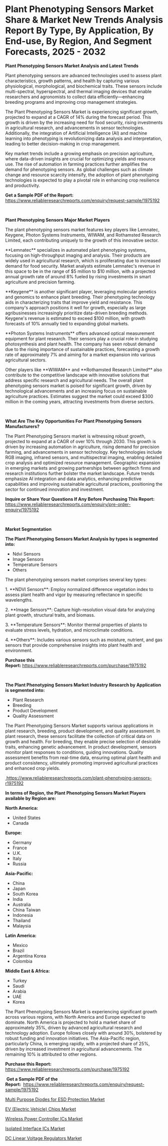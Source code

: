 <p><h1>Plant Phenotyping Sensors Market Share & Market New Trends Analysis Report By Type, By Application, By End-use, By Region, And Segment Forecasts, 2025 - 2032</h1></p><p><strong>Plant Phenotyping Sensors Market Analysis and Latest Trends</strong></p>
<p><p>Plant phenotyping sensors are advanced technologies used to assess plant characteristics, growth patterns, and health by capturing various physiological, morphological, and biochemical traits. These sensors include multi-spectral, hyperspectral, and thermal imaging devices that enable researchers and agronomists to collect data efficiently—enhancing breeding programs and improving crop management strategies.</p><p>The Plant Phenotyping Sensors Market is experiencing significant growth, projected to expand at a CAGR of 14% during the forecast period. This growth is driven by the increasing need for food security, rising investments in agricultural research, and advancements in sensor technologies. Additionally, the integration of Artificial Intelligence (AI) and machine learning into phenotyping is revolutionizing data analysis and interpretation, leading to better decision-making in crop management.</p><p>Key market trends include a growing emphasis on precision agriculture, where data-driven insights are crucial for optimizing yields and resource use. The rise of automation in farming practices further amplifies the demand for phenotyping sensors. As global challenges such as climate change and resource scarcity intensify, the adoption of plant phenotyping technologies is expected to play a pivotal role in enhancing crop resilience and productivity.</p></p>
<p><strong>Get a Sample PDF of the Report:&nbsp;</strong> <a href="https://www.reliableresearchreports.com/enquiry/request-sample/1975192?utm_campaign=41&utm_medium=2&utm_source=Github&utm_content=ia&utm_term=07042025&utm_id=plant-phenotyping-sensors">https://www.reliableresearchreports.com/enquiry/request-sample/1975192</a></p>
<p>&nbsp;</p>
<p><strong>Plant Phenotyping Sensors Major Market Players</strong></p>
<p><p>The plant phenotyping sensors market features key players like Lemnatec, Keygene, Photon Systems Instruments, WIWAM, and Rothamsted Research Limited, each contributing uniquely to the growth of this innovative sector.</p><p>**Lemnatec** specializes in automated plant phenotyping systems, focusing on high-throughput imaging and analysis. Their products are widely used in agricultural research, which is proliferating due to increased demand for food security. Market analysts estimate Lemnatec's revenue in this space to be in the range of $5 million to $10 million, with a projected annual growth rate of around 8% fueled by rising investments in smart agriculture and precision farming.</p><p>**Keygene** is another significant player, leveraging molecular genetics and genomics to enhance plant breeding. Their phenotyping technology aids in characterizing traits that improve yield and resistance. This company's approach positions it well for growth, especially as large agribusinesses increasingly prioritize data-driven breeding methods. Keygene's revenue is estimated to exceed $100 million, with growth forecasts of 10% annually tied to expanding global markets.</p><p>**Photon Systems Instruments** offers advanced optical measurement equipment for plant research. Their sensors play a crucial role in studying photosynthesis and plant health. The company has seen robust demand due to the rising importance of sustainable practices, forecasting a growth rate of approximately 7% and aiming for a market expansion into various agricultural sectors.</p><p>Other players like **WIWAM** and **Rothamsted Research Limited** also contribute to the competitive landscape with innovative solutions that address specific research and agricultural needs. The overall plant phenotyping sensors market is poised for significant growth, driven by technological advancements and an increasing focus on sustainable agriculture practices. Estimates suggest the market could exceed $300 million in the coming years, attracting investments from diverse sectors.</p></p>
<p>&nbsp;</p>
<p><strong>What Are The Key Opportunities For Plant Phenotyping Sensors Manufacturers?</strong></p>
<p><p>The Plant Phenotyping Sensors market is witnessing robust growth, projected to expand at a CAGR of over 10% through 2030. This growth is driven by increasing automation in agriculture, rising demand for precision farming, and advancements in sensor technology. Key technologies include RGB imaging, infrared sensors, and multispectral imaging, enabling detailed crop analysis and optimized resource management. Geographic expansion in emerging markets and growing partnerships between agritech firms and research institutions further bolster the market landscape. Future trends emphasize AI integration and data analytics, enhancing predictive capabilities and improving sustainable agricultural practices, positioning the sector for continued innovation and investment.</p></p>
<p><strong>Inquire or Share Your Questions If Any Before Purchasing This Report:</strong> <a href="https://www.reliableresearchreports.com/enquiry/pre-order-enquiry/1975192?utm_campaign=41&utm_medium=2&utm_source=Github&utm_content=ia&utm_term=07042025&utm_id=plant-phenotyping-sensors">https://www.reliableresearchreports.com/enquiry/pre-order-enquiry/1975192</a></p>
<p>&nbsp;</p>
<p><strong>Market Segmentation</strong></p>
<p><strong>The Plant Phenotyping Sensors Market Analysis by types is segmented into:</strong></p>
<p><ul><li>Ndvi Sensors</li><li>Image Sensors</li><li>Temperature Sensors</li><li>Others</li></ul></p>
<p><p>The plant phenotyping sensors market comprises several key types: </p><p>1. **NDVI Sensors**: Employ normalized difference vegetation index to assess plant health and vigor by measuring reflectance in specific wavelengths. </p><p>2. **Image Sensors**: Capture high-resolution visual data for analyzing plant growth, structural traits, and biomass. </p><p>3. **Temperature Sensors**: Monitor thermal properties of plants to evaluate stress levels, hydration, and microclimate conditions. </p><p>4. **Others**: Includes various sensors such as moisture, nutrient, and gas sensors that provide comprehensive insights into plant health and environment.</p></p>
<p><strong>Purchase this Report:&nbsp;</strong><a href="https://www.reliableresearchreports.com/purchase/1975192?utm_campaign=41&utm_medium=2&utm_source=Github&utm_content=ia&utm_term=07042025&utm_id=plant-phenotyping-sensors">https://www.reliableresearchreports.com/purchase/1975192</a></p>
<p>&nbsp;</p>
<p><strong>The Plant Phenotyping Sensors Market Industry Research by Application is segmented into:</strong></p>
<p><ul><li>Plant Research</li><li>Breeding</li><li>Product Development</li><li>Quality Assessment</li></ul></p>
<p><p>The Plant Phenotyping Sensors Market supports various applications in plant research, breeding, product development, and quality assessment. In plant research, these sensors facilitate the collection of critical data on growth and health. For breeding, they enable precise selection of desirable traits, enhancing genetic advancement. In product development, sensors monitor plant responses to conditions, guiding innovations. Quality assessment benefits from real-time data, ensuring optimal plant health and product consistency, ultimately promoting improved agricultural practices and enhanced crop yields.</p></p>
<p><a href="https://www.reliableresearchreports.com/plant-phenotyping-sensors-r1975192?utm_campaign=41&utm_medium=2&utm_source=Github&utm_content=ia&utm_term=07042025&utm_id=plant-phenotyping-sensors">&nbsp;https://www.reliableresearchreports.com/plant-phenotyping-sensors-r1975192</a></p>
<p><strong>In terms of Region, the Plant Phenotyping Sensors Market Players available by Region are:</strong></p>
<p>
    <p> <strong> North America: </strong>
        <ul>
            <li>United States</li>
            <li>Canada</li>
        </ul>
        </p> 
    <p> <strong> Europe: </strong>
        <ul>
            <li>Germany</li>
            <li>France</li>
            <li>U.K.</li>
            <li>Italy</li>
            <li>Russia</li>
        </ul>
        </p> 
    <p> <strong> Asia-Pacific: </strong>
        <ul>
            <li>China</li>
            <li>Japan</li>
            <li>South Korea</li>
            <li>India</li>
            <li>Australia</li>
            <li>China Taiwan</li>
            <li>Indonesia</li>
            <li>Thailand</li>
            <li>Malaysia</li>
        </ul>
        </p> 
    <p> <strong> Latin America: </strong>
        <ul>
            <li>Mexico</li>
            <li>Brazil</li>
            <li>Argentina Korea</li>
            <li>Colombia</li>
        </ul>
        </p> 
    <p> <strong> Middle East & Africa: </strong>
        <ul>
            <li>Turkey</li>
            <li>Saudi</li>
            <li>Arabia</li>
            <li>UAE</li>
            <li>Korea</li>
        </ul>
    </p>
    </p>
<p><p>The Plant Phenotyping Sensors Market is experiencing significant growth across various regions, with North America and Europe expected to dominate. North America is projected to hold a market share of approximately 35%, driven by advanced agricultural research and technology adoption. Europe follows closely with around 30%, bolstered by robust funding and innovation initiatives. The Asia-Pacific region, particularly China, is emerging rapidly, with a projected share of 25%, driven by increased investment in agricultural advancements. The remaining 10% is attributed to other regions.</p></p>
<p><strong>Purchase this Report: </strong><a href="https://www.reliableresearchreports.com/purchase/1975192?utm_campaign=41&utm_medium=2&utm_source=Github&utm_content=ia&utm_term=07042025&utm_id=plant-phenotyping-sensors">https://www.reliableresearchreports.com/purchase/1975192</a></p>
<p>&nbsp;<strong>Get a Sample PDF of the Report:&nbsp;&nbsp;</strong><a href="https://www.reliableresearchreports.com/enquiry/request-sample/1975192?utm_campaign=41&utm_medium=2&utm_source=Github&utm_content=ia&utm_term=07042025&utm_id=plant-phenotyping-sensors">https://www.reliableresearchreports.com/enquiry/request-sample/1975192</a></p>
<p><strong></strong></p>
<p><p><a href="https://github.com/naingbiner7i/Market-Research-Report-List-1/blob/main/multi-purpose-diodes-for-esd-protection-market.md?utm_campaign=41&utm_medium=2&utm_source=Github&utm_content=ia&utm_term=07042025&utm_id=plant-phenotyping-sensors">Multi Purpose Diodes for ESD Protection Market</a></p><p><a href="https://github.com/zdybelzinn/Market-Research-Report-List-1/blob/main/ev-electric-vehicle-chips-market.md?utm_campaign=41&utm_medium=2&utm_source=Github&utm_content=ia&utm_term=07042025&utm_id=plant-phenotyping-sensors">EV (Electric Vehicle) Chips Market</a></p><p><a href="https://github.com/tabormahay2f/Market-Research-Report-List-1/blob/main/wireless-power-controller-ics-market.md?utm_campaign=41&utm_medium=2&utm_source=Github&utm_content=ia&utm_term=07042025&utm_id=plant-phenotyping-sensors">Wireless Power Controller ICs Market</a></p><p><a href="https://github.com/siwerhommer97/Market-Research-Report-List-1/blob/main/isolated-interface-ics-market.md?utm_campaign=41&utm_medium=2&utm_source=Github&utm_content=ia&utm_term=07042025&utm_id=plant-phenotyping-sensors">Isolated Interface ICs Market</a></p><p><a href="https://github.com/baatetoshda/Market-Research-Report-List-1/blob/main/dc-linear-voltage-regulators-market.md?utm_campaign=41&utm_medium=2&utm_source=Github&utm_content=ia&utm_term=07042025&utm_id=plant-phenotyping-sensors">DC Linear Voltage Regulators Market</a></p></p>